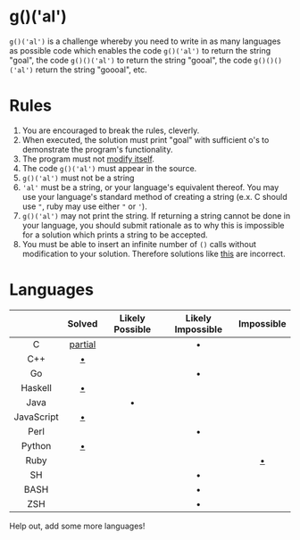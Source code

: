 # g()('al')

`g()('al')` is a challenge whereby you need to write in as many languages as
possible code which enables the code `g()('al')` to return the string "goal",
the code `g()()('al')` to return the string "gooal", the code `g()()()('al')`
return the string "goooal", etc.

# Rules
1.   You are encouraged to break the rules, cleverly.
2.   When executed, the solution must print "goal" with sufficient o's to
     demonstrate the program's functionality.
6.   The program must not [modify itself][c-soln1].
11.  The code `g()('al')` must appear in the source.
  1.   `g()('al')` must not be a string
  2.   `'al'` must be a string, or your language's equivalent thereof. You may use
       your language's standard method of creating a string (e.x. C should use
       `"`, ruby may use either `"` or `'`).
7.   `g()('al')` may not print the string. If returning a string cannot be done
     in your language, you should submit rationale as to why this is impossible
     for a solution which prints a string to be accepted.
642. You must be able to insert an infinite number of `()` calls without
     modification to your solution. Therefore solutions like [this][c-soln3] are
     incorrect.

# Languages

|               | Solved              | Likely Possible | Likely Impossible | Impossible            |
|:-------------:|:-------------------:|:---------------:|:-----------------:|:---------------------:|
| C             | [partial][c-soln1]  |                 | &bull;            |                       |
| C++           | [&bull;][c++-soln1] |                 |                   |                       |
| Go            |                     |                 | &bull;            |                       |
| Haskell       | [&bull;][hs-soln1]  |                 |                   |                       |
| Java          |                     | &bull;          |                   |                       |
| JavaScript    | [&bull;][js-soln1]  |                 |                   |                       |
| Perl          |                     |                 | &bull;            |                       |
| Python        | [&bull;][py-soln1]  |                 |                   |                       |
| Ruby          |                     |                 |                   | [&bull;][rb-nonsoln1] |
| SH            |                     |                 | &bull;            |                       |
| BASH          |                     |                 | &bull;            |                       |
| ZSH           |                     |                 | &bull;            |                       |

Help out, add some more languages!

[c-soln1]: https://github.com/eatnumber1/goal/tree/master/solutions/incomplete/c/soln1 "This is bad and you should feel bad"
[c-soln3]: https://github.com/eatnumber1/goal/tree/master/solutions/incomplete/c/soln3
[c++-soln1]: https://github.com/eatnumber1/goal/tree/master/solutions/complete/c++/soln1
[hs-soln1]: https://github.com/eatnumber1/goal/tree/master/solutions/complete/hs/soln1
[js-soln1]: https://github.com/eatnumber1/goal/tree/master/solutions/complete/js/soln1
[py-soln1]: https://github.com/eatnumber1/goal/tree/master/solutions/complete/py/soln1
[rb-nonsoln1]: https://github.com/eatnumber1/goal/tree/master/solutions/complete/py/soln1
